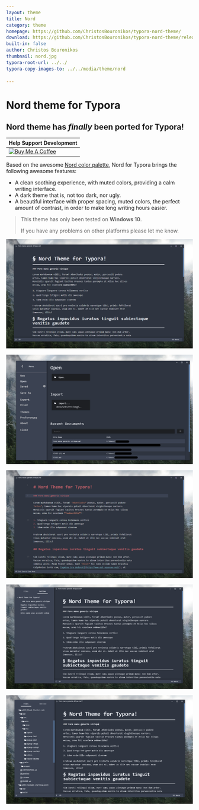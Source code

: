 ```yaml
---
layout: theme
title: Nord
category: theme
homepage: https://github.com/ChristosBouronikos/typora-nord-theme/
download: https://github.com/ChristosBouronikos/typora-nord-theme/releases/download/1.0/typora-nord-theme.zip
built-in: false
author: Christos Bouronikos
thumbnail: nord.jpg
typora-root-url: ../../
typora-copy-images-to: ../../media/theme/nord

---
```


# **Nord** theme for Typora

## **Nord** theme has *finally* been ported for Typora!

| Help Support Development                                     |                   
| ------------------------------------------------------------ | 
| <a href="https://www.buymeacoffee.com/chrisbouronikos" target="_blank"><img src="https://cdn.buymeacoffee.com/buttons/default-red.png" alt="Buy Me A Coffee" width="360" height="80"></a> | 

Based on the awesome [Nord color palette](https://www.nordtheme.com/), Nord for Typora brings the following awesome features:

- A clean soothing experience, with muted colors, providing a calm writing interface.
- A dark theme that is, not too dark, nor ugly. 
- A beautiful interface with proper spacing, muted colors, the perfect amount of contrast, in order to make long writing hours easier.

> This theme has only been tested on **Windows 10**. 
>
> If you have any problems on other platforms please let me know.

![](/media/theme/nord/nord1.png)

![](/media/theme/nord/nord2.png)

![](/media/theme/nord/nord3.png)

![](/media/theme/nord/nord4.png)

![](/media/theme/nord/nord5.png)
